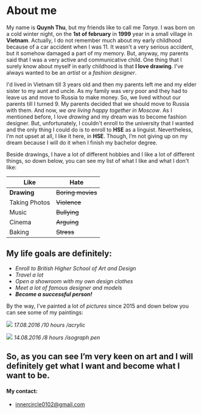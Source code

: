 # About me
My name is **Quynh Thu**, but my friends like to call me *Tanya*. I was born on a cold winter night, on the **1st of february** in **1999** year in a small village in **Vietnam**. Actually, I do not remember much about my early childhood because of a car accident when I was 11. It wasn't a very serious accident, but it somehow damaged a part of my memory. But, anyway, my parents said that I was a very active and communicative child. One thing that I surely know about myself in early childhood is that **I love drawing**. I've always wanted to be an *artist* or a *fashion designer*. 

I'd lived in Vietnam till 3 years old and then my parents left me and my elder sister to my aunt and uncle. As my family was very poor and they had to leave us and move to Russia to make money. So, we lived without our parents till I turned 9. My parents decided that we should move to Russia with them.  And now, *we are living happy together in Moscow*. 
As I mentioned before, I love *drawing* and my dream was to become fashion designer. But, unfortunately, I couldn't enroll to the university that I wanted and the only thing I could do is to enroll to **HSE** as a linguist. Nevertheless, I’m not upset at all, I like it here, in **HSE**. Though, I’m not giving up on my dream because I will do it when I finish my bachelor degree. 

Beside drawings, I have a lot of different hobbies and I like a lot of different things, so down below, you can see my list of what I like and what I don't like:

| Like | Hate |
| --- | --- |
| **Drawing** | ~~Boring movies~~ |
| Taking Photos | ~~Violence~~ |
| Music | ~~Bullying~~ |
| Cinema | ~~Arguing~~ |
| Baking | ~~Stress~~ |



## My life goals are definitely: 
+ *Enroll to British Higher School of Art and Design*
+ *Travel a lot*
+ *Open a showroom with my own design clothes*
+ *Meet a lot of famous designer and models*
+ ***Become a successful person!***

By the way, I’ve painted a lot of *pictures* since 2015 and down below you can see some of my paintings:

![](https://pp.userapi.com/c636719/v636719366/17bb0/NOXZI4jUDtg.jpg) *17.08.2016 /10 hours /acrylic*

![](https://pp.userapi.com/c623616/v623616366/46749/SthiFnRCGVQ.jpg) *14.08.2016 /8 hours /isograph pen*


## So, as you can see I’m very keen on art and I will definitely get what I want and become what I want to be. 

#### My contact:
+ <innercircle0102@gmail.com>
